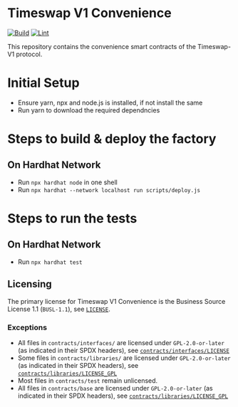 # Timeswap V1 Convenience

[![Build](https://github.com/Timeswap-Labs/Timeswap-V1-Convenience/actions/workflows/build.yml/badge.svg)](https://github.com/Timeswap-Labs/Timeswap-V1-Convenience/actions/workflows/build.yml)
[![Lint](https://github.com/Timeswap-Labs/Timeswap-V1-Convenience/actions/workflows/lint.yml/badge.svg)](https://github.com/Timeswap-Labs/Timeswap-V1-Convenience/actions/workflows/lint.yml)

This repository contains the convenience smart contracts of the Timeswap-V1 protocol.

# Initial Setup

- Ensure yarn, npx and node.js is installed, if not install the same
- Run yarn to download the required dependncies

# Steps to build & deploy the factory

## On Hardhat Network

- Run `npx hardhat node` in one shell
- Run `npx hardhat --network localhost run scripts/deploy.js `

# Steps to run the tests

## On Hardhat Network

- Run `npx hardhat test `


## Licensing

The primary license for Timeswap V1 Convenience is the Business Source License 1.1 (`BUSL-1.1`), see [`LICENSE`](./LICENSE).

### Exceptions

- All files in `contracts/interfaces/` are licensed under `GPL-2.0-or-later` (as indicated in their SPDX headers), see [`contracts/interfaces/LICENSE`](./contracts/interfaces/LICENSE)
- Some files in `contracts/libraries/` are licensed under `GPL-2.0-or-later` (as indicated in their SPDX headers), see [`contracts/libraries/LICENSE_GPL`](contracts/libraries/LICENSE)
- Most files in `contracts/test` remain unlicensed.
- All files in `contracts/base` are licensed under `GPL-2.0-or-later` (as indicated in their SPDX headers), see [`contracts/libraries/LICENSE_GPL`](contracts/libraries/LICENSE)
